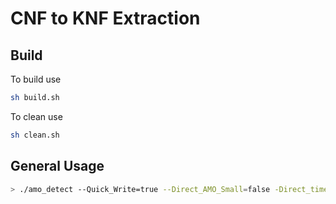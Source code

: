 # CNF to KNF Extraction

## Build 

To build use

```bash
sh build.sh
```

To clean use

```bash
sh clean.sh
```

## General Usage

```bash
> ./amo_detect --Quick_Write=true --Direct_AMO_Small=false -Direct_timeout 25 -Encoded_timeout 25 <INPUTKNF> > <AMOs>
```
